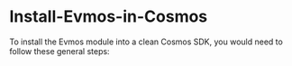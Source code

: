 # Install-Evmos-in-Cosmos
To install the Evmos module into a clean Cosmos SDK, you would need to follow these general steps:
